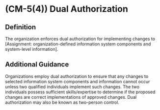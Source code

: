 
# (CM-5(4)) Dual Authorization

## Definition

The organization enforces dual authorization for implementing changes to [Assignment: organization-defined information system components and system-level information].

## Additional Guidance

Organizations employ dual authorization to ensure that any changes to selected information system components and information cannot occur unless two qualified individuals implement such changes. The two individuals possess sufficient skills/expertise to determine if the proposed changes are correct implementations of approved changes. Dual authorization may also be known as two-person control.
